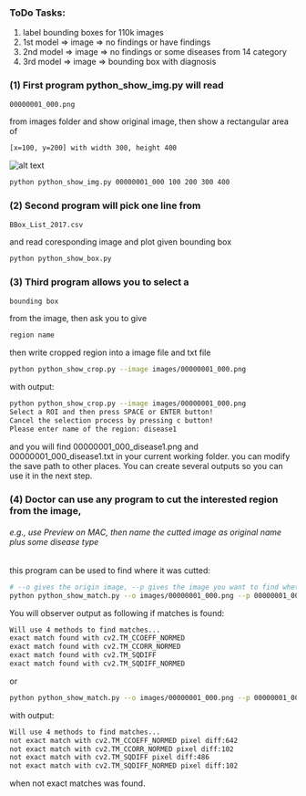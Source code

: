 ### ToDo Tasks:
1) label bounding boxes for 110k images
2) 1st model => image => no findings or have findings
3) 2nd model => image => no findings or some diseases from 14 category
4) 3rd model => image => bounding box with diagnosis 


### (1) First program python_show_img.py will read 
```bash
00000001_000.png 
```
from images folder and show original image, then show a rectangular area of 
```bash
[x=100, y=200] with width 300, height 400 
```
![alt text](http://math.hws.edu/eck/cs124/javanotes6/c6/gui_coordinates.png)
```bash
python python_show_img.py 00000001_000 100 200 300 400
```

### (2) Second program will pick one line from 
```bash
BBox_List_2017.csv 
```
and read coresponding image and plot given bounding box
```bash
python python_show_box.py
```

### (3) Third program allows you to select a 
```bash
bounding box 
```
from the image, then ask you to give 
```bash
region name
```
then write cropped region into a image file and txt file
```bash
python python_show_crop.py --image images/00000001_000.png
```
with output:
```bash
python python_show_crop.py --image images/00000001_000.png
Select a ROI and then press SPACE or ENTER button!
Cancel the selection process by pressing c button!
Please enter name of the region: disease1
```
and you will find 00000001_000_disease1.png and 00000001_000_disease1.txt in your current working folder. you can modify the save path to other places. 
You can create several outputs so you can use it in the next step. 

### (4) Doctor can use any program to cut the interested region from the image,
###### e.g., use Preview on MAC, then name the cutted image as original name plus some disease type
this program can be used to find where it was cutted:
```bash
# --o gives the origin image, --p gives the image you want to find whether it was cutted from origin image or not
python python_show_match.py --o images/00000001_000.png --p 00000001_000_disease1.png
```
You will observer output as following if matches is found:
```bash
Will use 4 methods to find matches...
exact match found with cv2.TM_CCOEFF_NORMED
exact match found with cv2.TM_CCORR_NORMED
exact match found with cv2.TM_SQDIFF
exact match found with cv2.TM_SQDIFF_NORMED
```
or 
```bash
python python_show_match.py --o images/00000001_000.png --p 00000001_001_disease2.png
```
with output:
```bash
Will use 4 methods to find matches...
not exact match with cv2.TM_CCOEFF_NORMED pixel diff:642
not exact match with cv2.TM_CCORR_NORMED pixel diff:102
not exact match with cv2.TM_SQDIFF pixel diff:486
not exact match with cv2.TM_SQDIFF_NORMED pixel diff:102
```
when not exact matches was found. 
